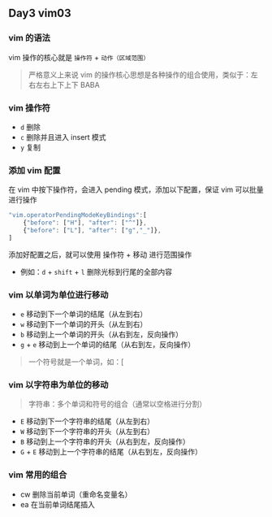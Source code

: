 ## Day3 vim03

### vim 的语法

vim 操作的核心就是 `操作符` + `动作（区域范围）`

> 严格意义上来说 vim 的操作核心思想是各种操作的组合使用，类似于：左右左右上下上下 BABA

### vim 操作符

- `d` 删除
- `c` 删除并且进入 insert 模式
- `y` 复制

### 添加 vim 配置

在 vim 中按下操作符，会进入 pending 模式，添加以下配置，保证 vim 可以批量进行操作

```js
"vim.operatorPendingModeKeyBindings":[
    {"before": ["H"], "after": ["^"]},
    {"before": ["L"], "after": ["g","_"]},
]
```

添加好配置之后，就可以使用 操作符 + 移动 进行范围操作

- 例如：`d` + `shift` + `l` 删除光标到行尾的全部内容

### vim 以单词为单位进行移动

- `e` 移动到下一个单词的结尾（从左到右）
- `w` 移动到下一个单词的开头（从左到右）
- `b` 移动到上一个单词的开头（从右到左，反向操作）
- `g` + `e` 移动到上一个单词的结尾（从右到左，反向操作）

> 一个符号就是一个单词，如：[

### vim 以字符串为单位的移动

> 字符串：多个单词和符号的组合（通常以空格进行分割）

- `E` 移动到下一个字符串的结尾（从左到右）
- `W` 移动到下一个字符串的开头（从左到右）
- `B` 移动到上一个字符串的开头（从右到左，反向操作）
- `G` + `E` 移动到上一个字符串的结尾（从右到左，反向操作）

### vim 常用的组合

- cw 删除当前单词（重命名变量名）
- ea 在当前单词结尾插入
